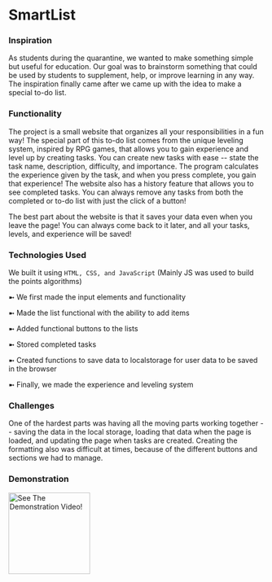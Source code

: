 # SmartList

### Inspiration

As students during the quarantine, we wanted to make something simple but useful for education. Our goal was to brainstorm something that could be used by students to supplement, help, or improve learning in any way. The inspiration finally came after we came up with the idea to make a special to-do list.

### Functionality 

The project is a small website that organizes all your responsibilities in a fun way! The special part of this to-do list comes from the unique leveling system, inspired by RPG games, that allows you to gain experience and level up by creating tasks. You can create new tasks with ease -- state the task name, description, difficulty, and importance. The program calculates the experience given by the task, and when you press complete, you gain that experience! The website also has a history feature that allows you to see completed tasks. You can always remove any tasks from both the completed or to-do list with just the click of a button!

The best part about the website is that it saves your data even when you leave the page! You can always come back to it later, and all your tasks, levels, and experience will be saved!

### Technologies Used

We built it using ```HTML, CSS, and JavaScript``` (Mainly JS was used to build the points algorithms) 

➼ We first made the input elements and functionality

➼ Made the list functional with the ability to add items

➼ Added functional buttons to the lists

➼ Stored completed tasks

➼ Created functions to save data to localstorage for user data to be saved in the browser

➼ Finally, we made the experience and leveling system

### Challenges 

One of the hardest parts was having all the moving parts working together -- saving the data in the local storage, loading that data when the page is loaded, and updating the page when tasks are created. Creating the formatting also was difficult at times, because of the different buttons and sections we had to manage.

### Demonstration 

[<img src="https://raw.githubusercontent.com/hussaino03/SmartList/main/Smart List.png" height="160em" align="center" alt="See The Demonstration Video!" title="See The Demonstration Video!"/>](https://youtu.be/PeCSn-go6QQ)
